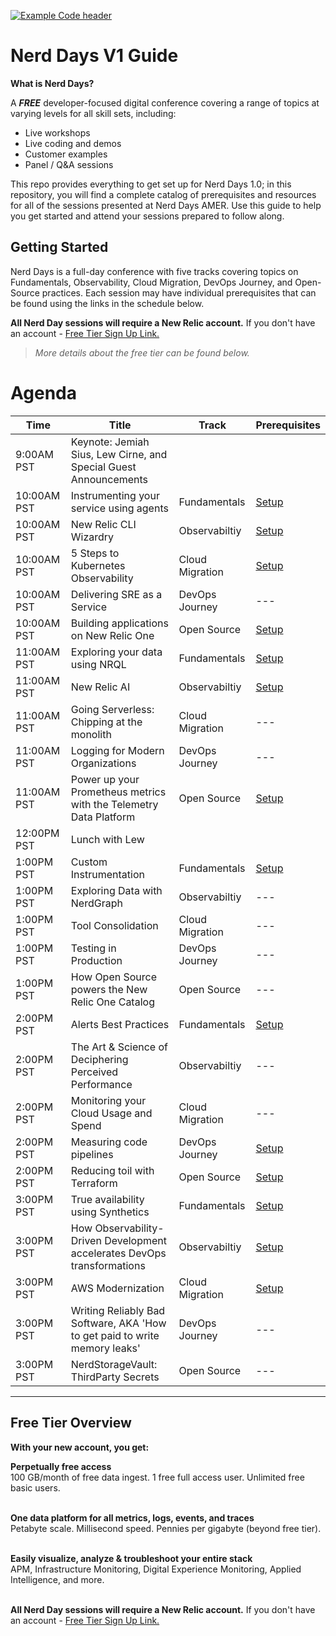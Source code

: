 

[![Example Code header](https://github.com/newrelic/opensource-website/raw/master/src/images/categories/Example_Code.png)](https://opensource.newrelic.com/oss-category/#example-code)

# Nerd Days V1 Guide
__What is Nerd Days?__

A __*FREE*__ developer-focused digital conference covering a range of topics at varying levels for all skill sets, including:

- Live workshops
- Live coding and demos
- Customer examples
- Panel / Q&A sessions

This repo provides everything to get set up for Nerd Days 1.0; in this repository, you will find a complete catalog of prerequisites and resources for all of the sessions presented at Nerd Days AMER. Use this guide to help you get started and attend your sessions prepared to follow along.

## Getting Started
Nerd Days is a full-day conference with five tracks covering topics on Fundamentals, Observability, Cloud Migration, DevOps Journey, and Open-Source practices. Each session may have individual prerequisites that can be found using the links in the schedule below.

__All Nerd Day sessions will require a New Relic account.__ If you don't have an account -  [Free Tier Sign Up Link.](https://newrelic.com/signup)

> *More details about the free tier can be found below.*



# Agenda
|Time|Title|Track|Prerequisites|
|---|--|--|--|
|9:00AM PST|Keynote: Jemiah Sius, Lew Cirne, and Special Guest Announcements|
|10:00AM PST|Instrumenting your service using agents|Fundamentals|[Setup](https://github.com/newrelic-experimental/nerd-days-v1/fundamentals-track/README.md)|
|10:00AM PST|New Relic CLI Wizardry|Observabiltiy|[Setup](https://github.com/newrelic-experimental/nerd-days-v1/new-relic-cli-wizardry/README.md)|
|10:00AM PST|5 Steps to Kubernetes Observability|Cloud Migration|[Setup](https://github.com/newrelic-experimental/nerd-days-v1/5-steps-to-kubernetes-observability/README.md)|
|10:00AM PST|Delivering SRE as a Service|DevOps Journey|---|
|10:00AM PST|Building applications on New Relic One|Open Source|[Setup](https://github.com/newrelic-experimental/nerd-days-v1/building-applications/README.md)|
|11:00AM PST|Exploring your data using NRQL|Fundamentals|[Setup](https://github.com/newrelic-experimental/nerd-days-v1/fundamentals-track/README.md)|
|11:00AM PST|New Relic AI|Observabiltiy|[Setup](https://github.com/newrelic-experimental/nerd-days-v1/new-relic-ai/README.md)|
|11:00AM PST|Going Serverless: Chipping at the monolith|Cloud Migration|---|
|11:00AM PST|Logging for Modern Organizations|DevOps Journey|---|
|11:00AM PST|Power up your Prometheus metrics with the Telemetry Data Platform|Open Source|[Setup](https://github.com/newrelic-experimental/nerd-days-v1/power-up-your-prometheus-metircs/README.md)|
|12:00PM PST|Lunch with Lew|
|1:00PM PST|Custom Instrumentation|Fundamentals|[Setup](https://github.com/newrelic-experimental/nerd-days-v1/fundamentals-track/README.md)|
|1:00PM PST|Exploring Data with NerdGraph|Observabiltiy|---|
|1:00PM PST|Tool Consolidation|Cloud Migration|---|
|1:00PM PST|Testing in Production|DevOps Journey|---|
|1:00PM PST|How Open Source powers the New Relic One Catalog|Open Source|---|
|2:00PM PST|Alerts Best Practices|Fundamentals|[Setup](https://github.com/newrelic-experimental/nerd-days-v1/fundamentals-track/README.md)|
|2:00PM PST|The Art & Science of Deciphering Perceived Performance|Observabiltiy|---|
|2:00PM PST|Monitoring your Cloud Usage and Spend|Cloud Migration|---|
|2:00PM PST|Measuring code pipelines|DevOps Journey|[Setup](https://github.com/newrelic-experimental/nerd-days-v1/measure-code-pipelines/README.md)|
|2:00PM PST|Reducing toil with Terraform|Open Source|[Setup](https://github.com/newrelic-experimental/nerd-days-v1/reducing-toil-with-terraform/README.md)|
|3:00PM PST|True availability using Synthetics|Fundamentals|[Setup](https://github.com/newrelic-experimental/nerd-days-v1/fundamentals-track/README.md)|
|3:00PM PST|How Observability-Driven Development accelerates DevOps transformations|Observabiltiy|[Setup](https://github.com/newrelic-experimental/nerd-days-v1/observability-driven-development/README.md)|
|3:00PM PST|AWS Modernization|Cloud Migration|[Setup](https://github.com/newrelic-experimental/nerd-days-v1/aws-modernization/README.md)|
|3:00PM PST|Writing Reliably Bad Software, AKA 'How to get paid to write memory leaks'|DevOps Journey|---|
|3:00PM PST|NerdStorageVault: ThirdParty Secrets|Open Source|---|

***

## Free Tier Overview

__With your new account, you get:__

__Perpetually free access__<br>
100 GB/month of free data ingest. 1 free full access user. Unlimited free basic users.<br><br>

__One data platform for all metrics, logs, events, and traces__<br>
Petabyte scale. Millisecond speed. Pennies per gigabyte (beyond free tier).<br><br>

__Easily visualize, analyze & troubleshoot your entire stack__<br>
APM, Infrastructure Monitoring, Digital Experience Monitoring, Applied Intelligence, and more.<br><br>

__All Nerd Day sessions will require a New Relic account.__ If you don't have an account -  [Free Tier Sign Up Link.](https://newrelic.com/signup)
